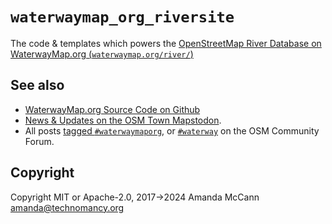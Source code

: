 # `waterwaymap_org_riversite`

The code & templates which powers the [OpenStreetMap River Database on WaterwayMap.org (`waterwaymap.org/river/`)](https://waterwaymap.org/river/)

## See also

* [WaterwayMap.org Source Code on Github](https://github.com/amandasaurus/waterwaymap.org/)
* [News & Updates on the OSM Town Mapstodon](https://en.osm.town/@amapanda/tagged/WaterwayMapOrg).
* All posts [tagged `#waterwaymaporg`](https://community.openstreetmap.org/tag/waterwaymaporg), or [`#waterway`](https://community.openstreetmap.org/tag/waterway) on the OSM Community Forum.

## Copyright

Copyright MIT or Apache-2.0, 2017→2024 Amanda McCann <amanda@technomancy.org>
